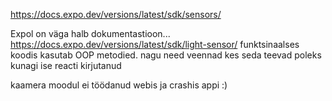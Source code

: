https://docs.expo.dev/versions/latest/sdk/sensors/

Expol on väga halb dokumentastioon... https://docs.expo.dev/versions/latest/sdk/light-sensor/
funktsinaalses koodis kasutab OOP metodied. nagu need veennad kes seda teevad poleks kunagi ise reacti kirjutanud

kaamera moodul ei töödanud webis ja crashis appi :)
